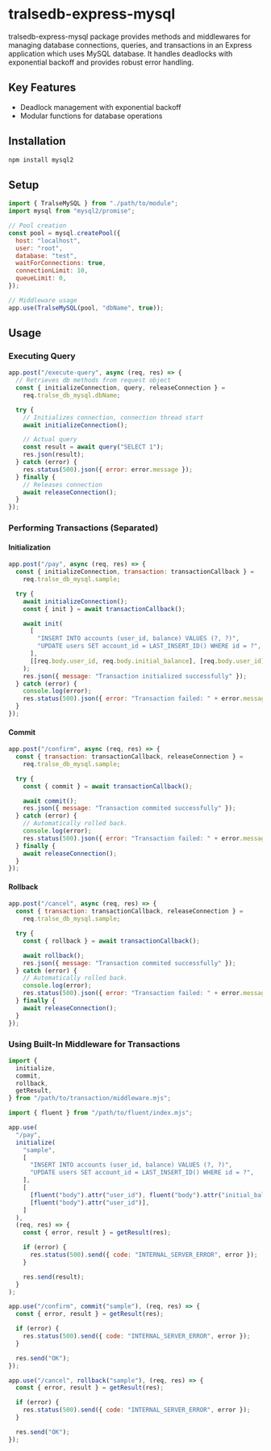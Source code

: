 # tralsedb-express-mysql

tralsedb-express-mysql package provides methods and middlewares for managing database connections, queries, and transactions in an Express application which uses MySQL database. It handles deadlocks with exponential backoff and provides robust error handling.

## Key Features

- Deadlock management with exponential backoff
- Modular functions for database operations

## Installation

```bash
npm install mysql2
```

## Setup

```javascript
import { TralseMySQL } from "./path/to/module";
import mysql from "mysql2/promise";

// Pool creation
const pool = mysql.createPool({
  host: "localhost",
  user: "root",
  database: "test",
  waitForConnections: true,
  connectionLimit: 10,
  queueLimit: 0,
});

// Middleware usage
app.use(TralseMySQL(pool, "dbName", true));
```

## Usage

### Executing Query

```javascript
app.post("/execute-query", async (req, res) => {
  // Retrieves db methods from request object
  const { initializeConnection, query, releaseConnection } =
    req.tralse_db_mysql.dbName;

  try {
    // Initializes connection, connection thread start
    await initializeConnection();

    // Actual query
    const result = await query("SELECT 1");
    res.json(result);
  } catch (error) {
    res.status(500).json({ error: error.message });
  } finally {
    // Releases connection
    await releaseConnection();
  }
});
```

### Performing Transactions (Separated)

#### Initialization

```javascript
app.post("/pay", async (req, res) => {
  const { initializeConnection, transaction: transactionCallback } =
    req.tralse_db_mysql.sample;

  try {
    await initializeConnection();
    const { init } = await transactionCallback();

    await init(
      [
        "INSERT INTO accounts (user_id, balance) VALUES (?, ?)",
        "UPDATE users SET account_id = LAST_INSERT_ID() WHERE id = ?",
      ],
      [[req.body.user_id, req.body.initial_balance], [req.body.user_id]]
    );
    res.json({ message: "Transaction initialized successfully" });
  } catch (error) {
    console.log(error);
    res.status(500).json({ error: "Transaction failed: " + error.message });
  }
});
```

#### Commit

```javascript
app.post("/confirm", async (req, res) => {
  const { transaction: transactionCallback, releaseConnection } =
    req.tralse_db_mysql.sample;

  try {
    const { commit } = await transactionCallback();

    await commit();
    res.json({ message: "Transaction commited successfully" });
  } catch (error) {
    // Automatically rolled back.
    console.log(error);
    res.status(500).json({ error: "Transaction failed: " + error.message });
  } finally {
    await releaseConnection();
  }
});
```

#### Rollback

```javascript
app.post("/cancel", async (req, res) => {
  const { transaction: transactionCallback, releaseConnection } =
    req.tralse_db_mysql.sample;

  try {
    const { rollback } = await transactionCallback();

    await rollback();
    res.json({ message: "Transaction commited successfully" });
  } catch (error) {
    // Automatically rolled back.
    console.log(error);
    res.status(500).json({ error: "Transaction failed: " + error.message });
  } finally {
    await releaseConnection();
  }
});
```

### Using Built-In Middleware for Transactions

```javascript
import {
  initialize,
  commit,
  rollback,
  getResult,
} from "/path/to/transaction/middleware.mjs";

import { fluent } from "/path/to/fluent/index.mjs";

app.use(
  "/pay",
  initialize(
    "sample",
    [
      "INSERT INTO accounts (user_id, balance) VALUES (?, ?)",
      "UPDATE users SET account_id = LAST_INSERT_ID() WHERE id = ?",
    ],
    [
      [fluent("body").attr("user_id"), fluent("body").attr("initial_balance")],
      [fluent("body").attr("user_id")],
    ]
  ),
  (req, res) => {
    const { error, result } = getResult(res);

    if (error) {
      res.status(500).send({ code: "INTERNAL_SERVER_ERROR", error });
    }

    res.send(result);
  }
);

app.use("/confirm", commit("sample"), (req, res) => {
  const { error, result } = getResult(res);

  if (error) {
    res.status(500).send({ code: "INTERNAL_SERVER_ERROR", error });
  }

  res.send("OK");
});

app.use("/cancel", rollback("sample"), (req, res) => {
  const { error, result } = getResult(res);

  if (error) {
    res.status(500).send({ code: "INTERNAL_SERVER_ERROR", error });
  }

  res.send("OK");
});
```
